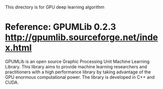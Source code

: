 This directory is for GPU deep learning algorithm

# Reference: GPUMLib 0.2.3 <http://gpumlib.sourceforge.net/index.html> 
GPUMLib is an open source Graphic Processing Unit Machine Learning Library. This library aims to provide machine learning researchers and practitioners with a high performance library by taking advantage of the GPU enormous computational power. The library is developed in C++ and CUDA.
